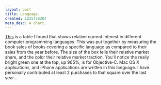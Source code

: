 ```yaml
--- 
layout: post
title: Language.
created: 1235758304
meta_desc: A chart.
---
```

[This](http://radar.oreilly.com/assets_c/2009/02/TM_qtr_py_Prog_Lang.html) is a table I found that shows relative current interest in different computer programming languages.  This was put together by measuring the book sales of books covering a specific language as compared to their sales from the year before.  The size of the box tells their relative market share, and the color their relative market traction.  You'll notice the really bright green one at the top, up 965%, is for Objective-C.  Mac OS X applications, and iPhone applications are written in this language.  I have personally contributed at least 2 purchases to that square over the last year...
